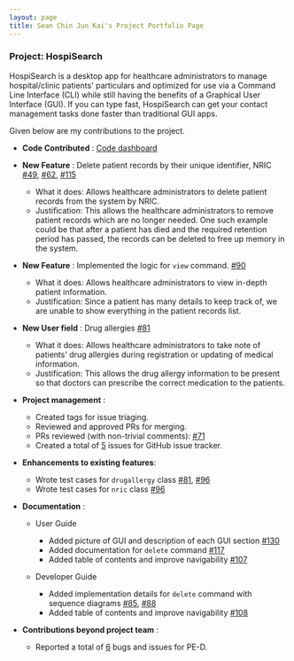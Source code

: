 ```yaml
---
layout: page
title: Sean Chin Jun Kai's Project Portfolio Page
---
```


### Project: HospiSearch

HospiSearch is a desktop app for healthcare administrators to manage hospital/clinic patients' particulars and optimized for use via a Command Line Interface (CLI) while still having the benefits of a Graphical User Interface (GUI). If you can type fast, HospiSearch can get your contact management tasks done faster than traditional GUI apps.

Given below are my contributions to the project.

* **Code Contributed** : [Code dashboard](https://nus-cs2103-ay2223s2.github.io/tp-dashboard/?search=SeanChinJunKai&breakdown=true&sort=groupTitle%20dsc&sortWithin=title&since=2023-02-17&timeframe=commit&mergegroup=&groupSelect=groupByRepos&checkedFileTypes=docs~functional-code~test-code~other)


* **New Feature** : Delete patient records by their unique identifier, NRIC [\#49](https://github.com/AY2223S2-CS2103T-T11-4/tp/pull/49), [\#62](https://github.com/AY2223S2-CS2103T-T11-4/tp/pull/62), [\#115](https://github.com/AY2223S2-CS2103T-T11-4/tp/pull/115)
    * What it does: Allows healthcare administrators to delete patient records from the system by NRIC.
    * Justification: This allows the healthcare administrators to remove patient records which are no longer needed. One such example could be that after a patient has died and the required retention period has passed, the records can be deleted to free up memory in the system.


* **New Feature** : Implemented the logic for `view` command. [\#90](https://github.com/AY2223S2-CS2103T-T11-4/tp/pull/90)
    * What it does: Allows healthcare administrators to view in-depth patient information.
    * Justification: Since a patient has many details to keep track of, we are unable to show everything in the patient records list.


* **New User field** : Drug allergies [\#81](https://github.com/AY2223S2-CS2103T-T11-4/tp/pull/81)
    * What it does: Allows healthcare administrators to take note of patients' drug allergies during registration or updating of medical information.
    * Justification: This allows the drug allergy information to be present so that doctors can prescribe the correct medication to the patients.


* **Project management** :
    * Created tags for issue triaging.
    * Reviewed and approved PRs for merging.
    * PRs reviewed (with non-trivial comments): [\#71](https://github.com/AY2223S2-CS2103T-T11-4/tp/pull/71)
    * Created a total of [5](https://github.com/AY2223S2-CS2103T-T11-4/tp/issues?q=is%3Aissue+author%3ASeanChinJunKai+) issues for GitHub issue tracker.


* **Enhancements to existing features**:
    * Wrote test cases for `drugallergy` class [\#81](https://github.com/AY2223S2-CS2103T-T11-4/tp/pull/81), [\#96](https://github.com/AY2223S2-CS2103T-T11-4/tp/pull/96) 
    * Wrote test cases for `nric` class [\#96](https://github.com/AY2223S2-CS2103T-T11-4/tp/pull/96)


* **Documentation** :
    * User Guide
        * Added picture of GUI and description of each GUI section [\#130](https://github.com/AY2223S2-CS2103T-T11-4/tp/pull/130)
        * Added documentation for `delete` command [\#117](https://github.com/AY2223S2-CS2103T-T11-4/tp/pull/117)
        * Added table of contents and improve navigability [\#107](https://github.com/AY2223S2-CS2103T-T11-4/tp/pull/107)

    * Developer Guide
        * Added implementation details for `delete` command with sequence diagrams [\#85](https://github.com/AY2223S2-CS2103T-T11-4/tp/pull/85), [\#88](https://github.com/AY2223S2-CS2103T-T11-4/tp/pull/88)
        * Added table of contents and improve navigability [\#108](https://github.com/AY2223S2-CS2103T-T11-4/tp/pull/108)


* **Contributions beyond project team** :
    * Reported a total of [6](https://github.com/SeanChinJunKai/ped/issues) bugs and issues for PE-D.
    